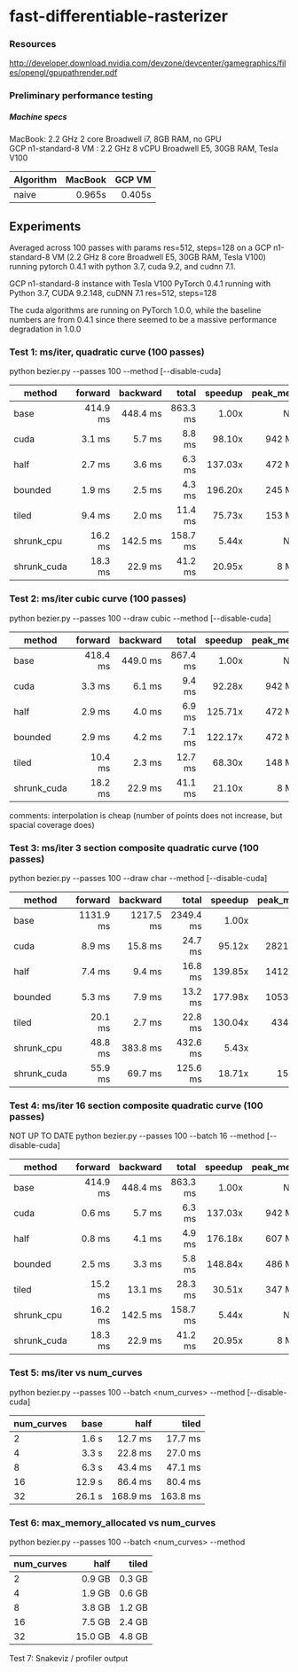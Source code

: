 # fast-differentiable-rasterizer

### Resources
http://developer.download.nvidia.com/devzone/devcenter/gamegraphics/files/opengl/gpupathrender.pdf

### Preliminary performance testing

##### Machine specs
MacBook: 2.2 GHz 2 core Broadwell i7, 8GB RAM, no GPU\
GCP n1-standard-8 VM : 2.2 GHz 8 vCPU Broadwell E5, 30GB RAM, Tesla V100

|Algorithm |MacBook  |GCP VM    |
|----------|--------:|---------:|
|naive     |0.965s   |0.405s    |

## Experiments
Averaged across 100 passes with params res=512, steps=128 on a GCP n1-standard-8 VM (2.2 GHz 8 core Broadwell E5, 30GB RAM, Tesla V100) running pytorch 0.4.1 with python 3.7, cuda 9.2, and cudnn 7.1.

GCP n1-standard-8 instance with Tesla V100
PyTorch 0.4.1 running with Python 3.7, CUDA 9.2.148, cuDNN 7.1
res=512, steps=128

The cuda algorithms are running on PyTorch 1.0.0, while the baseline numbers are from 0.4.1 since there seemed to be a massive performance degradation in 1.0.0

### Test 1: ms/iter, quadratic curve (100 passes)
python bezier.py --passes 100 --method <method> [--disable-cuda]

|method         |forward  |backward |total    |speedup |peak_mem |
|---------------|--------:|--------:|--------:|-------:|--------:|
|base           |414.9 ms |448.4 ms |863.3 ms |1.00x   |N/A      |
|cuda           |3.1 ms   |5.7 ms   |8.8 ms   |98.10x  |942 MB   |
|half           |2.7 ms   |3.6 ms   |6.3 ms   |137.03x |472 MB   |
|bounded        |1.9 ms   |2.5 ms   |4.3 ms   |196.20x |245 MB   |
|tiled          |9.4 ms   |2.0 ms   |11.4 ms  |75.73x  |153 MB   |
|shrunk_cpu     |16.2 ms  |142.5 ms |158.7 ms |5.44x   |N/A      |
|shrunk_cuda    |18.3 ms  |22.9 ms  |41.2 ms  |20.95x  |8 MB     |

### Test 2: ms/iter cubic curve (100 passes)
python bezier.py --passes 100 --draw cubic --method <method> [--disable-cuda]

|method         |forward  |backward |total    |speedup |peak_mem |
|---------------|--------:|--------:|--------:|-------:|--------:|
|base           |418.4 ms |449.0 ms |867.4 ms |1.00x   |N/A      |
|cuda           |3.3 ms   |6.1 ms   |9.4 ms   |92.28x  |942 MB   |
|half           |2.9 ms   |4.0 ms   |6.9 ms   |125.71x |472 MB   |
|bounded        |2.9 ms   |4.2 ms   |7.1 ms   |122.17x |472 MB   |
|tiled          |10.4 ms  |2.3 ms   |12.7 ms  |68.30x  |148 MB   |
|shrunk_cuda    |18.2 ms  |22.9 ms  |41.1 ms  |21.10x  |8 MB     |

comments: interpolation is cheap (number of points does not increase, but spacial coverage does)

### Test 3: ms/iter 3 section composite quadratic curve (100 passes)
python bezier.py --passes 100 --draw char --method <method> [--disable-cuda]

|method         |forward  |backward |total    |speedup |peak_mem |
|---------------|--------:|--------:|--------:|-------:|--------:|
|base           |1131.9 ms|1217.5 ms|2349.4 ms|1.00x   |N/A      |
|cuda           |8.9 ms   |15.8 ms  |24.7 ms  |95.12x  |2821 MB  |
|half           |7.4 ms   |9.4 ms   |16.8 ms  |139.85x |1412 MB  |
|bounded        |5.3 ms   |7.9 ms   |13.2 ms  |177.98x |1053 MB  |
|tiled          |20.1 ms  |2.7 ms   |22.8 ms  |130.04x |434 MB   |
|shrunk_cpu     |48.8 ms  |383.8 ms |432.6 ms |5.43x   |N/A      |
|shrunk_cuda    |55.9 ms  |69.7 ms  |125.6 ms |18.71x  |15 MB    |

### Test 4: ms/iter 16 section composite quadratic curve (100 passes)
NOT UP TO DATE
python bezier.py --passes 100 --batch 16 --method <method> [--disable-cuda]

|method         |forward  |backward |total    |speedup |peak_mem |
|---------------|--------:|--------:|--------:|-------:|--------:|
|base           |414.9 ms |448.4 ms |863.3 ms |1.00x   |N/A      |
|cuda           |0.6 ms   |5.7 ms   |6.3 ms   |137.03x |942 MB   |
|half           |0.8 ms   |4.1 ms   |4.9 ms   |176.18x |607 MB   |
|bounded        |2.5 ms   |3.3 ms   |5.8 ms   |148.84x |486 MB   |
|tiled          |15.2 ms  |13.1 ms  |28.3 ms  |30.51x  |347 MB   |
|shrunk_cpu     |16.2 ms  |142.5 ms |158.7 ms |5.44x   |N/A      |
|shrunk_cuda    |18.3 ms  |22.9 ms  |41.2 ms  |20.95x  |8 MB     |

### Test 5: ms/iter vs num_curves
python bezier.py --passes 100 --batch <num_curves> --method <method> [--disable-cuda]

|num_curves     |base     |half     |tiled    |
|---------------|--------:|--------:|--------:|
|2              |1.6 s    |12.7 ms  |17.7 ms  |
|4              |3.3 s    |22.8 ms  |27.0 ms  |
|8              |6.3 s    |43.4 ms  |47.1 ms  |
|16             |12.9 s   |86.4 ms  |80.4 ms  |
|32             |26.1 s   |168.9 ms |163.8 ms |

### Test 6: max_memory_allocated vs num_curves
python bezier.py --passes 100 --batch <num_curves> --method <method>
  
|num_curves     |half     |tiled    |
|---------------|--------:|--------:|
|2              |0.9 GB   |0.3 GB   |
|4              |1.9 GB   |0.6 GB   |
|8              |3.8 GB   |1.2 GB   |
|16             |7.5 GB   |2.4 GB   |
|32             |15.0 GB  |4.8 GB   |


Test 7: Snakeviz / profiler output
